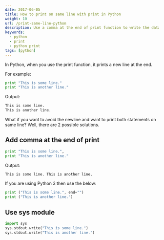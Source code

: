 ```yaml
---
date: 2017-06-05
title: How to print on same line with print in Python
weight: 10
url: /print-same-line-python
description: Use a comma at the end of print function to write the data on same line
keywords:
  - python
  - print
  - python print
tags: [python]
---
```

In Python, when you use the print function, it prints a new line at the end.

For example:

```python
print "This is some line."
print "This is another line."
```

Output:

````sh
This is some line.
This is another line.
````

What if you want to avoid the newline and want to print both statements on same line? Well, there are 2 possible solutions.

<script async src="https://pagead2.googlesyndication.com/pagead/js/adsbygoogle.js"></script>
<ins class="adsbygoogle"
     style="display:block; text-align:center;"
     data-ad-layout="in-article"
     data-ad-format="fluid"
     data-ad-client="ca-pub-9878675755379402"
     data-ad-slot="5842766387"></ins>
<script>
     (adsbygoogle = window.adsbygoogle || []).push({});
</script>

## Add comma at the end of print

```python
print "This is some line.",
print "This is another line."
```

Output:

```sh
This is some line. This is another line.
```

If you are using Python 3 then use the below:

```python
print ("This is some line.", end="")
print ("This is another line.")
```

## Use sys module

```python
import sys
sys.stdout.write("This is some line.")
sys.stdout.write("This is another line.")
```
